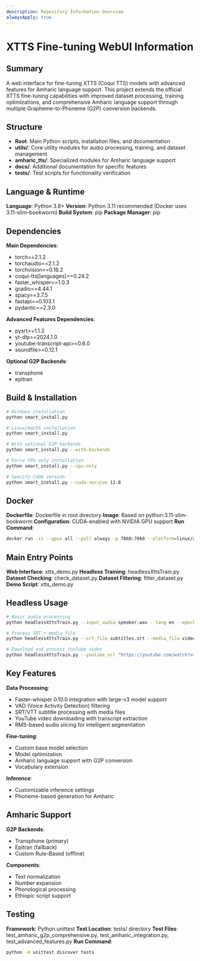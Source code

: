 ```yaml
---
description: Repository Information Overview
alwaysApply: true
---
```


# XTTS Fine-tuning WebUI Information

## Summary
A web interface for fine-tuning XTTS (Coqui TTS) models with advanced features for Amharic language support. This project extends the official XTTS fine-tuning capabilities with improved dataset processing, training optimizations, and comprehensive Amharic language support through multiple Grapheme-to-Phoneme (G2P) conversion backends.

## Structure
- **Root**: Main Python scripts, installation files, and documentation
- **utils/**: Core utility modules for audio processing, training, and dataset management
- **amharic_tts/**: Specialized modules for Amharic language support
- **docs/**: Additional documentation for specific features
- **tests/**: Test scripts for functionality verification

## Language & Runtime
**Language**: Python 3.8+
**Version**: Python 3.11 recommended (Docker uses 3.11-slim-bookworm)
**Build System**: pip
**Package Manager**: pip

## Dependencies
**Main Dependencies**:
- torch==2.1.2
- torchaudio==2.1.2
- torchvision==0.16.2
- coqui-tts[languages]==0.24.2
- faster_whisper==1.0.3
- gradio==4.44.1
- spacy==3.7.5
- fastapi==0.103.1
- pydantic==2.3.0

**Advanced Features Dependencies**:
- pysrt>=1.1.2
- yt-dlp>=2024.1.0
- youtube-transcript-api>=0.6.0
- soundfile>=0.12.1

**Optional G2P Backends**:
- transphone
- epitran

## Build & Installation
```bash
# Windows installation
python smart_install.py

# Linux/macOS installation
python smart_install.py

# With optional G2P backends
python smart_install.py --with-backends

# Force CPU-only installation
python smart_install.py --cpu-only

# Specify CUDA version
python smart_install.py --cuda-version 11.8
```

## Docker
**Dockerfile**: Dockerfile in root directory
**Image**: Based on python:3.11-slim-bookworm
**Configuration**: CUDA-enabled with NVIDIA GPU support
**Run Command**:
```bash
docker run -it --gpus all --pull always -p 7860:7860 --platform=linux/amd64 athomasson2/fine_tune_xtts:huggingface python app.py
```

## Main Entry Points
**Web Interface**: xtts_demo.py
**Headless Training**: headlessXttsTrain.py
**Dataset Checking**: check_dataset.py
**Dataset Filtering**: filter_dataset.py
**Demo Script**: xtts_demo.py

## Headless Usage
```bash
# Basic audio processing
python headlessXttsTrain.py --input_audio speaker.wav --lang en --epochs 10

# Process SRT + media file
python headlessXttsTrain.py --srt_file subtitles.srt --media_file video.mp4 --lang en --epochs 10

# Download and process YouTube video
python headlessXttsTrain.py --youtube_url "https://youtube.com/watch?v=VIDEO_ID" --lang en --epochs 10
```

## Key Features
**Data Processing**:
- Faster-whisper 0.10.0 integration with large-v3 model support
- VAD (Voice Activity Detection) filtering
- SRT/VTT subtitle processing with media files
- YouTube video downloading with transcript extraction
- RMS-based audio slicing for intelligent segmentation

**Fine-tuning**:
- Custom base model selection
- Model optimization
- Amharic language support with G2P conversion
- Vocabulary extension

**Inference**:
- Customizable inference settings
- Phoneme-based generation for Amharic

## Amharic Support
**G2P Backends**:
- Transphone (primary)
- Epitran (fallback)
- Custom Rule-Based (offline)

**Components**:
- Text normalization
- Number expansion
- Phonological processing
- Ethiopic script support

## Testing
**Framework**: Python unittest
**Test Location**: tests/ directory
**Test Files**: test_amharic_g2p_comprehensive.py, test_amharic_integration.py, test_advanced_features.py
**Run Command**:
```bash
python -m unittest discover tests
```